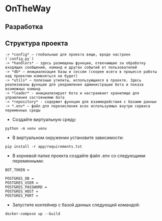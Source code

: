 # OnTheWay

## Разработка

## Структура проекта

```
-> *config* — глобальные для проекта вещи, вроде настроек (`config.py`)
-> *handlers* - здесь размещены функции, отвечающие за обработку входящих сообщений, команд и других событий от пользователей
-> *db* — инициализация базы и сессии (скорее всего в процессе работы над проектом изменяться не будет)
-> *utils* — полезные утилиты, использующиеся в проекте. Здесь реализованы функции для уведомления администрации бота и показа возможных команд
-> *loader* - инициализирует бота и настраивает хранилище для управления состояниями бота
-> *repository* - содержит функции для взаимодействия с базами данных
-> *.env* — файл для перечисления всех используемых внутри сервиса переменных среды
```

* Создайте виртуальную среду:
~~~console
python -m venv venv
~~~

* В виртуальном окружении установите зависимости:
~~~console
pip install -r app/requirements.txt
~~~

* В корневой папке проекта создайте файл .env со следующими переменными:
~~~console
BOT_TOKEN = 

POSTGRES_DB = 
POSTGRES_USER = 
POSTGRES_PASSWORD = 
POSTGRES_HOST = 
POSTGRES_PORT = 
~~~

* Запустите контейнер с базой данных следующей командой:
~~~console
docker-compose up --build
~~~
